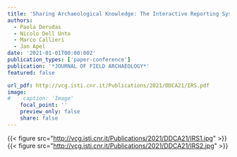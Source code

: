 ```yaml
---
title: 'Sharing Archaeological Knowledge: The Interactive Reporting System'
authors:
  - Paola Derudas
  - Nicolo Dell Unto
  - Marco Callieri
  - Jan Apel
date: '2021-01-01T00:00:00Z'
publication_types: ['paper-conference']
publication: '*JOURNAL OF FIELD ARCHAEOLOGY*'
featured: false

url_pdf: http://vcg.isti.cnr.it/Publications/2021/DDCA21/IRS.pdf
image:
#    caption: 'Image'
    focal_point: ''
    preview_only: false
    share: false
---
```

{{< figure src="http://vcg.isti.cnr.it/Publications/2021/DDCA21/IRS1.jpg" >}}
{{< figure src="http://vcg.isti.cnr.it/Publications/2021/DDCA21/IRS2.jpg" >}}
